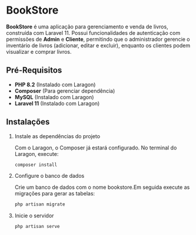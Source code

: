 
# BookStore 

**BookStore** é uma aplicação para gerenciamento e venda de livros, construída com Laravel 11. Possui funcionalidades de autenticação com permissões de **Admin** e **Cliente**, permitindo que o administrador gerencie o inventário de livros (adicionar, editar e excluir), enquanto os clientes podem visualizar e comprar livros.

## Pré-Requisitos

- **PHP 8.2** (Instalado com Laragon)
- **Composer** (Para gerenciar dependência)
- **MySQL** (Instalado com Laragon)
- **Laravel 11** (Instalado com Laragon)

## Instalações

1. Instale as dependências do projeto
   
    Com o Laragon, o Composer já estará configurado. No terminal do Laragon, execute:

    ```Bash
    composer install
    ```
    
2. Configure o banco de dados
   
    Crie um banco de dados com o nome bookstore.Em seguida execute as migrações para gerar as tabelas:

    ```Bash
    php artisan migrate
    ```

3. Inicie o servidor

    ```Bash
    php artisan serve
    ```

    

 
